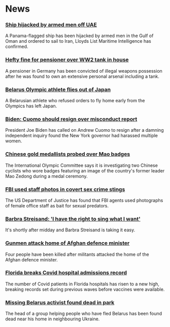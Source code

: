# News
### [Ship hijacked by armed men off UAE](https://www.bbc.com/news/world-middle-east-58078506)
A Panama-flagged ship has been hijacked by armed men in the Gulf of Oman and ordered to sail to Iran, Lloyds List Maritime Intelligence has confirmed.
### [Hefty fine for pensioner over WW2 tank in house](https://www.bbc.com/news/world-europe-58077039)
A pensioner in Germany has been convicted of illegal weapons possession after he was found to own an extensive personal arsenal including a tank. 
### [Belarus Olympic athlete flies out of Japan](https://www.bbc.com/news/world-europe-58081254)
A Belarusian athlete who refused orders to fly home early from the Olympics has left Japan.
### [Biden: Cuomo should resign over misconduct report](https://www.bbc.com/news/world-us-canada-58077255)
President Joe Biden has called on Andrew Cuomo to resign after a damning independent inquiry found the New York governor had harassed multiple women.
### [Chinese gold medallists probed over Mao badges](https://www.bbc.com/news/world-asia-china-58075743)
The International Olympic Committee says it is investigating two Chinese cyclists who wore badges featuring an image of the country's former leader Mao Zedong during a medal ceremony.
### [FBI used staff photos in covert sex crime stings](https://www.bbc.com/news/world-us-canada-58077310)
The US Department of Justice has found that FBI agents used photographs of female office staff as bait for sexual predators.
### [Barbra Streisand: 'I have the right to sing what I want'](https://www.bbc.com/news/entertainment-arts-58056164)
It's shortly after midday and Barbra Streisand is taking it easy.
### [Gunmen attack home of Afghan defence minister](https://www.bbc.com/news/world-asia-58081253)
Four people have been killed after militants attacked the home of the Afghan defence minister. 
### [Florida breaks Covid hospital admissions record](https://www.bbc.com/news/world-us-canada-58077209)
The number of Covid patients in Florida hospitals has risen to a new high, breaking records set during previous waves before vaccines were available.
### [Missing Belarus activist found dead in park](https://www.bbc.com/news/world-europe-58065313)
The head of a group helping people who have fled Belarus has been found dead near his home in neighbouring Ukraine.
